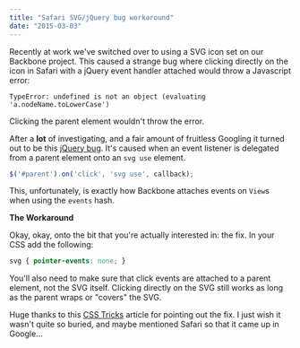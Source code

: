 ```yaml
---
title: "Safari SVG/jQuery bug workaround"
date: "2015-03-03"
---
```


Recently at work we've switched over to using a SVG icon set on our Backbone project. This caused a strange bug where clicking directly on the icon in Safari with a jQuery event handler attached would throw a Javascript error:

```
TypeError: undefined is not an object (evaluating 'a.nodeName.toLowerCase')
```

Clicking the parent element wouldn't throw the error.

After a __lot__ of investigating, and a fair amount of fruitless Googling it turned out to be this [jQuery bug](http://bugs.jquery.com/ticket/11352). It's caused when an event listener is delegated from a parent element onto an `svg use` element.

```javascript
$('#parent').on('click', 'svg use', callback);
```

This, unfortunately, is exactly how Backbone attaches events on `View`s when using the `events` hash.

__The Workaround__

Okay, okay, onto the bit that you're actually interested in: the fix. In your CSS add the following:

```css
svg { pointer-events: none; }
```

You'll also need to make sure that click events are attached to a parent element, not the SVG itself. Clicking directly on the SVG still works as long as the parent wraps or "covers" the SVG.

Huge thanks to this [CSS Tricks](https://css-tricks.com/gotchas-on-getting-svg-into-production/) article for pointing out the fix. I just wish it wasn't quite so buried, and maybe mentioned Safari so that it came up in Google...
